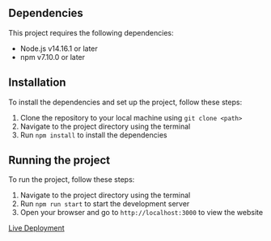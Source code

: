 ## Dependencies

This project requires the following dependencies:

- Node.js v14.16.1 or later
- npm v7.10.0 or later

## Installation

To install the dependencies and set up the project, follow these steps:

1. Clone the repository to your local machine using `git clone <path>`
2. Navigate to the project directory using the terminal
3. Run `npm install` to install the dependencies

## Running the project

To run the project, follow these steps:

1. Navigate to the project directory using the terminal
2. Run `npm run start` to start the development server
3. Open your browser and go to `http://localhost:3000` to view the website

[Live Deployment](https://shortt.netlify.app/)
